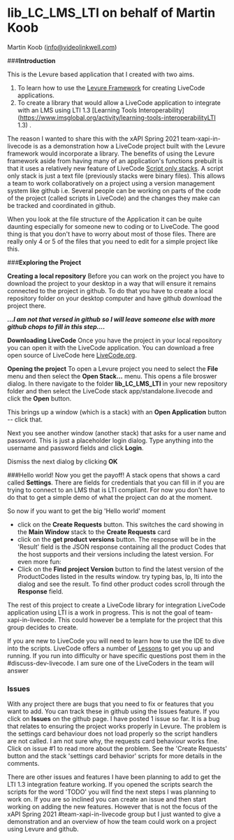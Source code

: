 # lib_LC_LMS_LTI on behalf of Martin Koob

Martin Koob (info@videolinkwell.com)

###**Introduction**

This is the Levure based application that I created with two aims. 
1. To learn how to use the [Levure Framework](https://livecode.com/products/livecode-platform/levure/) for creating LiveCode applications.
2. To create a library that would allow a LiveCode application to integrate with an LMS using LTI 1.3 [Learning Tools Interoperability](https://www.imsglobal.org/activity/learning-tools-interoperabilityLTI 1.3) .

The reason I wanted to share this with the xAPI Spring 2021 team-xapi-in-livecode is as a demonstration how a LiveCode project built with the Levure framework would incorporate a library.   The benefits of using the Levure framework aside from having many of an application's functions prebuilt is that it uses a relatively new feature of LiveCode [Script only stacks](https://livecode.com/script-only-stacks/).  A script only stack is just a text file (previously stacks were binary files).  This allows a team to work collaboratively on a project using a version management system like github i.e. Several people can be working on parts of the code of the project (called scripts in LiveCode) and the changes they make can be tracked and coordinated in github.   

When you look at the file structure of the Application it can be quite daunting especially for someone new to coding or to LiveCode. The good thing is that you don't have to worry about most of those files.  There are really only 4 or 5 of the files that you need to edit for a simple project like this.

###**Exploring the Project**

**Creating a local repository**
Before you can work on the project you have to download the project to your desktop in a way that will ensure it remains connected to the project in github.  To do that you have to create a local repository folder on your desktop computer and have github download the project there. 

_**...I am not that versed in github so I will leave someone else with more github chops to fill in this step....**_

**Downloading LiveCode**
Once you have the project in your local repository you can open it with the LiveCode application.  You can download a free open source of LiveCode here [LiveCode.org](https://livecode.org/).

**Opening the project**
To open a Levure project you need to select the **File** menu and then select the **Open Stack...** menu.  This opens a file broswer dialog.  In there navigate to the folder **lib_LC_LMS_LTI** in your new repository folder and then select the LiveCode stack app/standalone.livecode and click the **Open** button. 

This brings up a window (which is a stack) with an **Open Application** button -- click that.

Next you see another window (another stack) that asks for a user name and password.  This is just a placeholder login dialog.  Type anything into the username and password fields and click **Login**.

Dismiss the next dialog by clicking **OK**

###Hello world!
Now you get the payoff! A stack opens that shows a card called **Settings**.  There are fields for credentials that you can fill in if you are trying to connect to an LMS that is LTI compliant.  For now you don't have to do that to get a simple demo of what the project can do at the moment.

So now if you want to get the big 'Hello world' moment 
* click on the **Create Requests** button. This switches the card showing in the **Main Window** stack to the **Create Requests** card 
* click on the **get product versions** button. The response will be in the 'Result' field is the JSON response containing all the product Codes that the host supports and their versions including the latest version.
For even more fun:
* Click on the **Find project Version** button to find the latest version of the ProductCodes listed in the results window. try typing bas, lp, lti into the dialog and see the result.  To find other product codes scroll through the **Response** field.

The rest of this project to create a LiveCode library for integration LiveCode application using LTI is a work in progress. This is not the goal of team-xapi-in-livecode.  This could however be a template for the project that this group decides to create.

If you are new to LiveCode you will need to learn how to use the IDE to dive into the scripts.  LiveCode offers a number of [Lessons](https://lessons.livecode.com/#GettingStartedWithLivecode) to get you up and running.  If you run into difficulty or have specific questions post them in the \#discuss-dev-livecode. I am sure one of the LiveCoders in the team will answer

### Issues
With any project there are bugs that you need to fix or features that you want to add.  You can track these in github using the Issues feature.  If you click on  **Issues**  on the github page.  I have posted 1 issue so far.  It is a bug that relates to ensuring the project works properly in Levure. The problem is the settings card behaviour does not load properly so the script handlers are not called.  I am not sure why, the requests card behaviour works fine. Click on  issue \#1  to read more about the problem.  See the 'Create Requests' button and the stack 'settings card behavior' scripts for more details in the comments.

There are other issues and features I have been planning to add to get the LTI 1.3 integration feature working.  If you opened the scripts search the scripts for the word 'TODO' you will find the next steps I was planning to work on.  If you are so inclined you can create an issue and then start working on adding the new features.  However that is not the focus of the xAPI Spring 2021 \#team-xapi-in-livecode group but I just wanted to give a demonstration and an overview of how the team could work on a project using Levure and github.
